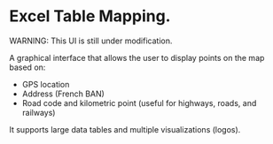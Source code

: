 # Excel Table Mapping.

WARNING: This UI is still under modification.

A graphical interface that allows the user to display points on the map based on:
- GPS location
- Address (French BAN)
- Road code and kilometric point (useful for highways, roads, and railways)

It supports large data tables and multiple visualizations (logos).

